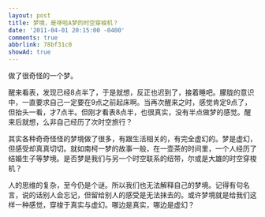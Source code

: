```yaml
---
layout: post
title: 梦境，是哆啦A梦的时空穿梭机？
date: '2011-04-01 20:15:00 -0400'
comments: true
abbrlink: 78bf31c0
showAd: true
---
```

做了很奇怪的一个梦。

醒来看表，发现已经8点半了，于是就想，反正也迟到了，接着睡吧。朦胧的意识中，一直要求自己一定要在9点之前起床啊。当再次醒来之时，感觉肯定9点了，但抬头一看，才7点半。但刚才看表8点半，也很真实，没有半点做梦的感觉。醒来后就想，么非自己经历了次时空旅行？

其实各种奇奇怪怪的梦境做了很多，有跟生活相关的，有完全虚幻的。梦是虚幻，但感受却真真切切。就如南柯一梦的故事一般，在一壶茶的时间里，一个人经历了结婚生子等梦境。是否梦是我们与另一个时空联系的纽带，尔或是大雄的时空穿梭机？

人的思维的复杂，至今仍是个谜。所以我们也无法解释自己的梦境。记得有句名言，说的话别人会忘记，但留给别人的感受是无法抹去的。或许梦境就是给我们这样一种感觉，穿梭于真实与虚幻。哪边是真实，哪边是虚幻？
